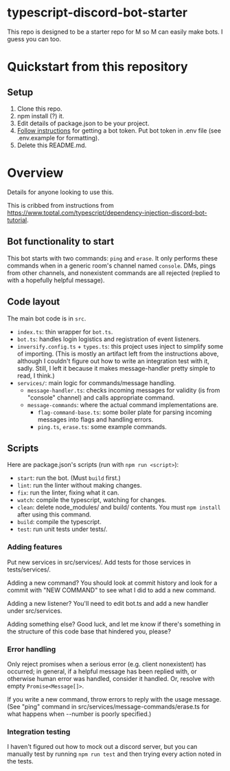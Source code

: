 # typescript-discord-bot-starter

This repo is designed to be a starter repo for M so M can easily make bots. I guess you can too.

# Quickstart from this repository

## Setup

1.  Clone this repo.
2.  npm install (?) it.
3.  Edit details of package.json to be your project.
4.  [Follow instructions](https://www.toptal.com/typescript/dependency-injection-discord-bot-tutorial) for getting a bot token. Put bot token in .env file (see .env.example for formatting).
5.  Delete this README.md.

# Overview

Details for anyone looking to use this.

This is cribbed from instructions from <https://www.toptal.com/typescript/dependency-injection-discord-bot-tutorial>.

## Bot functionality to start

This bot starts with two commands: `ping` and `erase`. It only performs these commands when in a generic room's channel named `console`. DMs, pings from other channels, and nonexistent commands are all rejected (replied to with a hopefully helpful message).

## Code layout

The main bot code is in `src`.
*   `index.ts`: thin wrapper for `bot.ts`.
*   `bot.ts`: handles login logistics and registration of event listeners.
*   `inversify.config.ts` + `types.ts`: this project uses inject to simplify some of importing. (This is mostly an artifact left from the instructions above, although I couldn't figure out how to write an integration test with it, sadly. Still, I left it because it makes message-handler pretty simple to read, I think.)
*   `services/`: main logic for commands/message handling.
    *   `message-handler.ts`: checks incoming messages for validity (is from "console" channel) and calls appropriate command.
    *   `message-commands`: where the actual command implementations are.
        *   `flag-command-base.ts`: some boiler plate for parsing incoming messages into flags and handling errors.
        *   `ping.ts`, `erase.ts`: some example commands.

## Scripts

Here are package.json's scripts (run with `npm run <script>`):
*   `start`: run the bot. (Must `build` first.)
*   `lint`: run the linter without making changes.
*   `fix`: run the linter, fixing what it can.
*   `watch`: compile the typescript, watching for changes.
*   `clean`: delete node_modules/ and build/ contents. You must `npm install` after using this command.
*   `build`: compile the typescript.
*   `test`: run unit tests under tests/.

### Adding features

Put new services in src/services/. Add tests for those services in tests/services/.

Adding a new command? You should look at commit history and look for a commit with "NEW COMMAND" to see what I did to add a new command.

Adding a new listener? You'll need to edit bot.ts and add a new handler under src/services.

Adding something else? Good luck, and let me know if there's something in the structure of this code base that hindered you, please?

### Error handling

Only reject promises when a serious error (e.g. client nonexistent) has occurred; in general, if a helpful message has been replied with, or otherwise human error was handled, consider it handled. Or, resolve with empty `Promise<Message[]>`.

If you write a new command, throw errors to reply with the usage message. (See "ping" command in src/services/message-commands/erase.ts for what happens when --number is poorly specified.)

### Integration testing

I haven't figured out how to mock out a discord server, but you can manually test by running `npm run test` and then trying every action noted in the tests.
